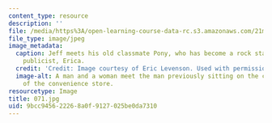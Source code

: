 ```yaml
---
content_type: resource
description: ''
file: /media/https%3A/open-learning-course-data-rc.s3.amazonaws.com/21m-873-theater-arts-topics-suburbia-january-iap-2008/9bcc945622268a0f9127025be0da7310_071.jpg
file_type: image/jpeg
image_metadata:
  caption: Jeff meets his old classmate Pony, who has become a rock star, and Pony's
    publicist, Erica.
  credit: 'Credit: Image courtesy of Eric Levenson. Used with permission.'
  image-alt: A man and a woman meet the man previously sitting on the curb in front
    of the convenience store.
resourcetype: Image
title: 071.jpg
uid: 9bcc9456-2226-8a0f-9127-025be0da7310
---
```

